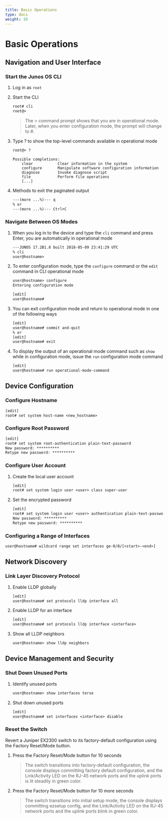```yaml
---
title: Basic Operations
type: docs
weight: 10
---
```


# Basic Operations

## Navigation and User Interface

### Start the Junos OS CLI

1. Log in as `root`
2. Start the CLI

   ```txt
   root# cli
   root@>
   ```

   > The > command prompt shows that you are in operational mode. Later, when you enter configuration mode, the prompt will change to #.

3. Type ? to show the top-level commands available in operational mode
   ```txt
   root@> ?
   ```
   ```
   Possible completions:
       clear           Clear information in the system
       configure       Manipulate software configuration information
       diagnose        Invoke diagnose script
       file            Perform file operations
       [...]
   ```
4. Methods to exit the paginated output
   ```txt
   ---(more ...%)--- q
   % or
   ---(more ...%)--- Ctrl+C
   ```

### Navigate Between OS Modes

1. When you log in to the device and type the `cli` command and press Enter, you are automatically in operational mode
   ```txt
   ---JUNOS 17.2B1.8 built 2018-05-09 23:41:29 UTC
   % cli
   user@hostname>
   ```
2. To enter configuration mode, type the `configure` command or the `edit` command in CLI operational mode

   ```txt
   user@hostname> configure
   Entering configuration mode

   [edit]
   user@hostname#
   ```

3. You can exit configuration mode and return to operational mode in one of the following ways

   ```txt
   [edit]
   user@hostname# commit and-quit
   % or
   [edit]
   user@hostname# exit
   ```

4. To display the output of an operational mode command such as `show` while in configuration mode, issue the `run` configuration mode command
   ```txt
   [edit]
   user@hostname# run operational-mode-command
   ```

## Device Configuration

### Configure Hostname

```txt
[edit]
root# set system host-name <new_hostname>

```

### Configure Root Password

```txt
[edit]
root# set system root-authentication plain-text-password
New password: **********
Retype new password: **********
```

### Configure User Account

1. Create the local user account

   ```txt
   [edit]
   root# set system login user <user> class super-user
   ```

2. Set the encrypted password

   ```txt
   [edit]
   root# set system login user <user> authentication plain-text-password
   New password: **********
   Retype new password: **********
   ```

### Configuring a Range of Interfaces

```txt
user@hostname# wildcard range set interfaces ge-0/0/[<start>-<end>]
```

## Network Discovery

### Link Layer Discovery Protocol

1. Enable LLDP globally

   ```txt
   [edit]
   user@hostname# set protocols lldp interface all
   ```

2. Enable LLDP for an interface

   ```txt
   [edit]
   user@hostname# set protocols lldp interface <interface>
   ```

3. Show all LLDP neighbors

   ```txt
   user@hostname> show lldp neighbors
   ```

## Device Management and Security

### Shut Down Unused Ports

1. Identify unused ports

   ```txt
   user@hostname> show interfaces terse
   ```

2. Shut down unused ports

   ```txt
   [edit]
   user@hostname# set interfaces <interface> disable
   ```

### Reset the Switch

Revert a Juniper EX2300 switch to its factory-default configuration using the Factory Reset/Mode button.

1. Press the Factory Reset/Mode button for 10 seconds
   > The switch transitions into factory-default configuration, the console displays committing factory default configuration, and the Link/Activity LED on the RJ-45 network ports and the uplink ports is lit steadily in green color.
2. Press the Factory Reset/Mode button for 10 more seconds
   > The switch transitions into initial setup mode, the console displays committing ezsetup config, and the Link/Activity LED on the RJ-45 network ports and the uplink ports blink in green color.
